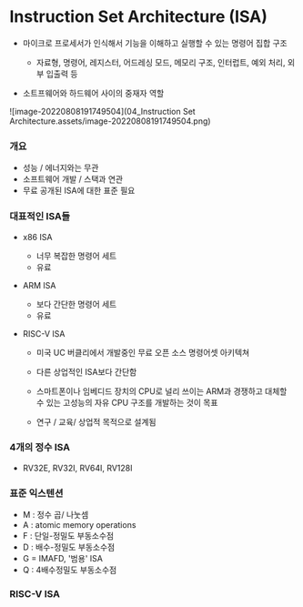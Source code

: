 # Instruction Set Architecture (ISA)

- 마이크로 프로세서가 인식해서 기능을 이해하고 실행할 수 있는 명령어 집합 구조
  - 자료형, 명령어, 레지스터, 어드레싱 모드, 메모리 구조, 인터럽트, 예외 처리, 외부 입출력 등

- 소트프웨어와 하드웨어 사이의 중재자 역할

![image-20220808191749504](04_Instruction Set Architecture.assets/image-20220808191749504.png)



### 개요

- 성능 / 에너지와는 무관
- 소프트웨어 개발 / 스택과 연관
- 무료 공개된 ISA에 대한 표준 필요



### 대표적인 ISA들

- x86 ISA

  - 너무 복잡한 명령어 세트
  - 유료

- ARM ISA

  - 보다 간단한 명령어 세트
  - 유료

- RISC-V ISA

  - 미국 UC 버클리에서 개발중인 무료 오픈 소스 명령어셋 아키텍쳐

  - 다른 상업적인 ISA보다 간단함
  - 스마트폰이나 임베디드 장치의 CPU로 널리 쓰이는 ARM과 경쟁하고 대체할 수 있는 고성능의 자유 CPU 구조를 개발하는 것이 목표
  - 연구 / 교육/ 상업적 목적으로 설계됨



### 4개의 정수 ISA

- RV32E, RV32I, RV64I, RV128I



### 표준 익스텐션

- M : 정수 곱/ 나눗셈
- A : atomic memory operations
- F : 단일-정밀도 부동소수점
- D : 배수-정밀도 부동소수점
- G = IMAFD, '범용' ISA
- Q : 4배수정밀도 부동소수점



### RISC-V ISA